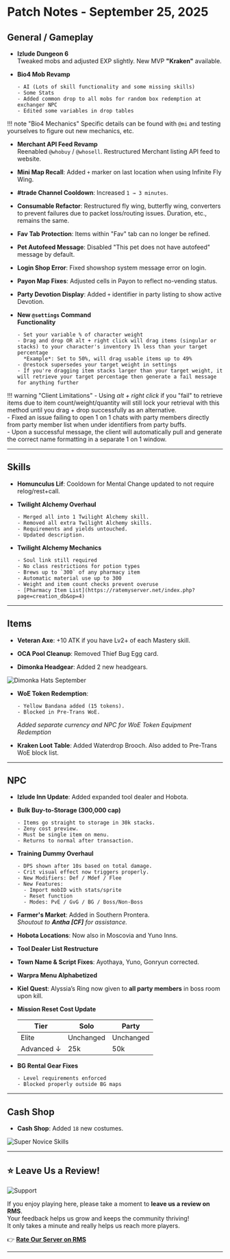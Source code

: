 # Patch Notes - September 25, 2025

## General / Gameplay

- **Izlude Dungeon 6**  
  Tweaked mobs and adjusted EXP slightly. New MVP **"Kraken"** available.

- **Bio4 Mob Revamp**
  ```
  - AI (Lots of skill functionality and some missing skills)  
  - Some Stats  
  - Added common drop to all mobs for random box redemption at exchanger NPC  
  - Edited some variables in drop tables
  ```

!!! note "Bio4 Mechanics"
    Specific details can be found with `@mi` and testing yourselves to figure out new mechanics, etc.      

- **Merchant API Feed Revamp**  
  Reenabled `@whobuy` / `@whosell`. Restructured Merchant listing API feed to website.  

- **Mini Map Recall**: Added `+` marker on last location when using Infinite Fly Wing.

- **#trade Channel Cooldown**: Increased `1 → 3 minutes`.

- **Consumable Refactor**: Restructured fly wing, butterfly wing, converters to prevent failures due to packet loss/routing issues. Duration, etc., remains the same.

- **Fav Tab Protection**: Items within "Fav" tab can no longer be refined.

- **Pet Autofeed Message**: Disabled "This pet does not have autofeed" message by default.

- **Login Shop Error**: Fixed showshop system message error on login.

- **Payon Map Fixes**: Adjusted cells in Payon to reflect no-vending status.

- **Party Devotion Display**: Added `+` identifier in party listing to show active Devotion.

- **New `@settings` Command**  
  **Functionality**
  ```
  - Set your variable % of character weight  
  - Drag and drop OR alt + right click will drag items (singular or stacks) to your character's inventory 1% less than your target percentage  
    *Example*: Set to 50%, will drag usable items up to 49%  
  - @restock supersedes your target weight in settings  
  - If you're dragging item stacks larger than your target weight, it will retrieve your target percentage then generate a fail message for anything further
  ```

!!! warning "Client Limitations"
    - Using *alt + right click* if you "fail" to retrieve items due to item count/weight/quantity will still lock your retrieval with this method until you drag + drop successfully as an alternative.  
    - Fixed an issue failing to open 1 on 1 chats with party members directly from party member list when under identifiers from party buffs.  
    - Upon a successful message, the client will automatically pull and generate the correct name formatting in a separate 1 on 1 window.


---

## Skills

- **Homunculus Lif**: Cooldown for Mental Change updated to not require relog/rest+call.

- **Twilight Alchemy Overhaul**
  ```
  - Merged all into 1 Twilight Alchemy skill.  
  - Removed all extra Twilight Alchemy skills.  
  - Requirements and yields untouched.  
  - Updated description.
  ```

- **Twilight Alchemy Mechanics**
  ```
  - Soul link still required  
  - No class restrictions for potion types  
  - Brews up to `300` of any pharmacy item  
  - Automatic material use up to 300  
  - Weight and item count checks prevent overuse  
  - [Pharmacy Item List](https://ratemyserver.net/index.php?page=creation_db&op=4)
  ```

---

## Items

- **Veteran Axe**: +10 ATK if you have Lv2+ of each Mastery skill.

- **OCA Pool Cleanup**: Removed Thief Bug Egg card.

- **Dimonka Headgear**: Added 2 new headgears.

![Dimonka Hats September](img/dimonka-sept.webp)

- **WoE Token Redemption**:
  ```
  - Yellow Bandana added (15 tokens).  
  - Blocked in Pre-Trans WoE.
  ```
  *Added separate currency and NPC for WoE Token Equipment Redemption*

- **Kraken Loot Table**: Added Waterdrop Brooch. Also added to Pre-Trans WoE block list.

---

## NPC

- **Izlude Inn Update**: Added expanded tool dealer and Hobota.

- **Bulk Buy-to-Storage (300,000 cap)**
  ```
  - Items go straight to storage in 30k stacks.  
  - Zeny cost preview.  
  - Must be single item on menu.  
  - Returns to normal after transaction.
  ```

- **Training Dummy Overhaul**
  ```
  - DPS shown after 10s based on total damage.  
  - Crit visual effect now triggers properly.  
  - New Modifiers: Def / Mdef / Flee  
  - New Features:  
    - Import mobID with stats/sprite  
    - Reset function  
    - Modes: PvE / GvG / BG / Boss/Non-Boss
  ```

- **Farmer's Market**: Added in Southern Prontera.  
*Shoutout to **Antha [CF]** for assistance.*

- **Hobota Locations**: Now also in Moscovia and Yuno Inns.

- **Tool Dealer List Restructure**

- **Town Name & Script Fixes**: Ayothaya, Yuno, Gonryun corrected.

- **Warpra Menu Alphabetized**

- **Kiel Quest**: Alyssia’s Ring now given to **all party members** in boss room upon kill.

- **Mission Reset Cost Update**

  | Tier        | Solo  | Party |
  |-------------|-------|-------|
  | Elite       | Unchanged | Unchanged |
  | Advanced ↓  | 25k   | 50k   |

- **BG Rental Gear Fixes**
  ```
  - Level requirements enforced  
  - Blocked properly outside BG maps
  ```
---

## Cash Shop

- **Cash Shop**: Added `18` new costumes.

![Super Novice Skills](img/cash-shop-sept.webp)

---

## ⭐ Leave Us a Review!

![Support](img/writereviewover2.gif)

If you enjoy playing here, please take a moment to **leave us a review on RMS**.  
Your feedback helps us grow and keeps the community thriving!  
It only takes a minute and really helps us reach more players.

👉 [**Rate Our Server on RMS**](https://ratemyserver.net/index.php?page=detailedlistserver&serid=22102&url_sname=UARO%20World%20of%20your%20dream)

---

